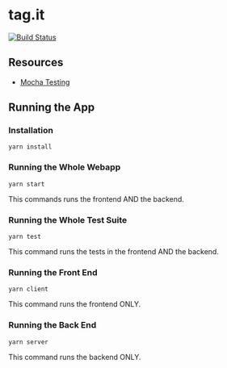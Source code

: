 # tag.it
[![Build Status](https://travis-ci.com/daniel-d-truong/tag.it.svg?token=v6x1vg9EP5hEQK1JSXxA&branch=master)](https://travis-ci.com/daniel-d-truong/tag.it)

## Resources
- [Mocha Testing](https://scotch.io/tutorials/test-a-node-restful-api-with-mocha-and-chai)

## Running the App

### Installation

```
yarn install
```

### Running the Whole Webapp
```
yarn start
```
This commands runs the frontend AND the backend.

### Running the Whole Test Suite
```
yarn test
```
This command runs the tests in the frontend AND the backend.

### Running the Front End
```
yarn client
```
This command runs the frontend ONLY.

### Running the Back End
```
yarn server
```
This command runs the backend ONLY.
